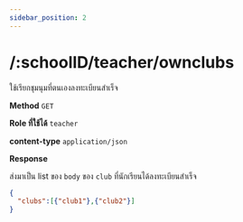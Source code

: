 ```yaml
---
sidebar_position: 2
---
```


# /:schoolID/teacher/ownclubs


ใช้เรียกชุมนุมที่ตนเองลงทะเบียนสำเร็จ



**Method** `GET`

**Role ที่ใช้ได้** `teacher`

**content-type** `application/json`



**Response**

ส่งมาเป็น list ของ `body` ของ `club` ที่นักเรียนได้ลงทะเบียนสำเร็จ

```json title="Response (Parginate)"
{
  "clubs":[{"club1"},{"club2"}]
}
```

